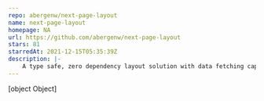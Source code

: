 ```yaml
---
repo: abergenw/next-page-layout
name: next-page-layout
homepage: NA
url: https://github.com/abergenw/next-page-layout
stars: 81
starredAt: 2021-12-15T05:35:39Z
description: |-
    A type safe, zero dependency layout solution with data fetching capabilities for Next.js.
---
```


[object Object]
